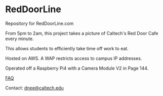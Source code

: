 # RedDoorLine
Repository for RedDoorLine.com

From 5pm to 2am, this project takes a picture of Caltech's Red Door Cafe every minute.

This allows students to efficiently take time off work to eat.

Hosted on AWS. A WAP restricts access to campus IP addresses.

Operated off a Raspberry Pi4 with a Camera Module V2 in Page 144.

[FAQ](https://github.com/d-nee/RedDoorLine/blob/master/FAQ.md)

Contact: [dnee@caltech.edu](mailto:dnee@caltech.edu)

